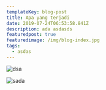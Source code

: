 ```yaml
---
templateKey: blog-post
title: Apa yang terjadi
date: 2019-07-24T06:53:58.841Z
description: ada asdasds
featuredpost: true
featuredimage: /img/blog-index.jpg
tags:
  - asdas
---
```

![dsa](/img/apple-touch-icon.png "asdasd")

![sada](/img/chemex.jpg "asdasd")
